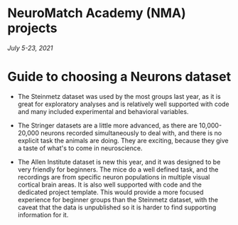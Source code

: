 # NeuroMatch Academy (NMA) projects

*July 5-23, 2021*

# Guide to choosing a Neurons dataset

* The Steinmetz dataset was used by the most groups last year, as it is great for exploratory analyses and is relatively well supported with code and many included experimental and behavioral variables.

* The Stringer datasets are a little more advanced, as there are 10,000-20,000 neurons recorded simultaneously to deal with, and there is no explicit task the animals are doing. They are exciting, because they give a taste of what's to come in neuroscience.

* The Allen Institute dataset is new this year, and it was designed to be very friendly for beginners. The mice do a well defined task, and the recordings are from specific neuron populations in multiple visual cortical brain areas. It is also well supported with code and the dedicated project template. This would provide a more focused experience for beginner groups than the Steinmetz dataset, with the caveat that the data is unpublished so it is harder to find supporting information for it. 
